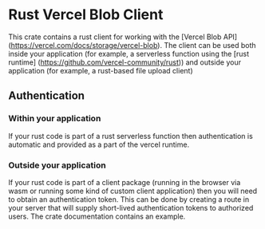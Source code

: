 # Rust Vercel Blob Client

This crate contains a rust client for working with the [Vercel Blob API]
(<https://vercel.com/docs/storage/vercel-blob>).  The client can be used both inside your
application (for example, a serverless function using the [rust runtime]
(<https://github.com/vercel-community/rust>)) and outside your application (for example,
a rust-based file upload client)

## Authentication

### Within your application

If your rust code is part of a rust serverless function then authentication is automatic
and provided as a part of the vercel runtime.

### Outside your application

If your rust code is part of a client package (running in the browser via wasm or running
some kind of custom client application) then you will need to obtain an authentication
token. This can be done by creating a route in your server that will supply short-lived
authentication tokens to authorized users.  The crate documentation contains an example.
